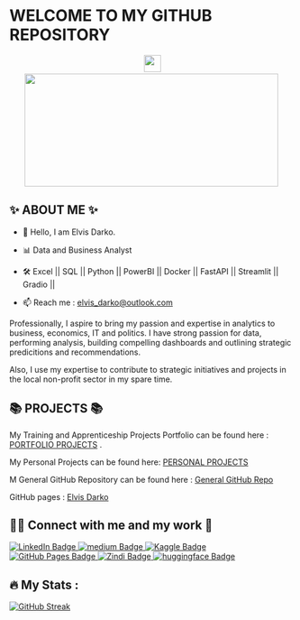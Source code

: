 # WELCOME TO MY GITHUB REPOSITORY

<div id="header" align="center">
  <div id="badges">
</div><img src="https://komarev.com/ghpvc/?username=elvis-darko&style=flat-square&color=blue" alt=""/>
  <img src="https://media.giphy.com/media/hvRJCLFzcasrR4ia7z/giphy.gif" width="30px"/>
</h1><div align="center">
  <img src="https://media.giphy.com/media/v1.Y2lkPTc5MGI3NjExMmY3OWI3YzFlMDllYTkyZTAzYTM3ZTBiOGFlOWQ3MTI5NjY3ZjFhOSZjdD1n/3oKIPEqDGUULpEU0aQ/giphy.gif" width="450" height="200"/>
</div>
</div>


## ✨ ABOUT ME ✨
- 👋 Hello, I am Elvis Darko.

- 📊 Data and Business Analyst

- 🛠️ Excel || SQL || Python || PowerBI || Docker || FastAPI || Streamlit || Gradio ||

- 📫 Reach me : elvis_darko@outlook.com


Professionally, I aspire to bring my passion and expertise in analytics to business, economics, IT and politics. I have strong passion for data, performing analysis, building compelling dashboards and outlining strategic predicitions and recommendations.

Also, I use my expertise to contribute to strategic initiatives and projects in the local non-profit sector in my spare time.


## 📚 PROJECTS 📚
My Training and Apprenticeship Projects Portfolio can be found here :  [PORTFOLIO PROJECTS](https://github.com/elvis-darko/Training-and-Apprenticeship-Portfolio-Projects) . 

My Personal Projects can be found here:  [PERSONAL PROJECTS](https://github.com/elvis-darko/Personal-Projects)

M General GitHub Repository can be found here : [General GitHub Repo](https://github.com/elvis-darko?tab=repositories)

GitHub pages : [Elvis Darko](https://elvis-darko.github.io/)

## 🙌🏻 Connect with me and my work 📕

<a href="https://www.linkedin.com/in/elvis-darko-8618bba7/">
    <img src="https://img.shields.io/badge/LinkedIn-blue?style=for-the-badge&logo=linkedin&logoColor=white" alt="LinkedIn Badge"/>
  </a>
  
  
  <a href="https://medium.com/@el.darkoel">
    <img src="https://img.shields.io/badge/medium-black?style=for-the-badge&logo=medium&logoColor=white" alt="medium Badge"/>
  </a>
  
  
  <a href="https://www.kaggle.com/elvisdarko">
    <img src="https://img.shields.io/badge/kaggle-red?style=for-the-badge&logo=kaggle&logoColor=white" alt="Kaggle Badge"/>
  </a>

  <a href="https://elvis-darko.github.io/">
    <img src="https://img.shields.io/badge/github pages-black?style=for-the-badge&logo=github pages&logoColor=white" alt="GitHub Pages Badge"/>
  </a>

   <a href="https://zindi.africa/users/elvis-d">
    <img src="https://img.shields.io/badge/zindi-purple?style=for-the-badge&logo=zindi&logoColor=white" alt="Zindi Badge"/>
  </a>

  <a href="https://huggingface.co/elvis-d">
    <img src="https://img.shields.io/badge/Hugging Face-yellow?style=for-the-badge&logo=huggingface&logoColor=white" alt="huggingface Badge"/>
  </a>
  


## :fire: My Stats : 
[![GitHub Streak](http://github-readme-streak-stats.herokuapp.com?user=elvis-darko&theme=dark&background=000000)](https://git.io/streak-stats)
